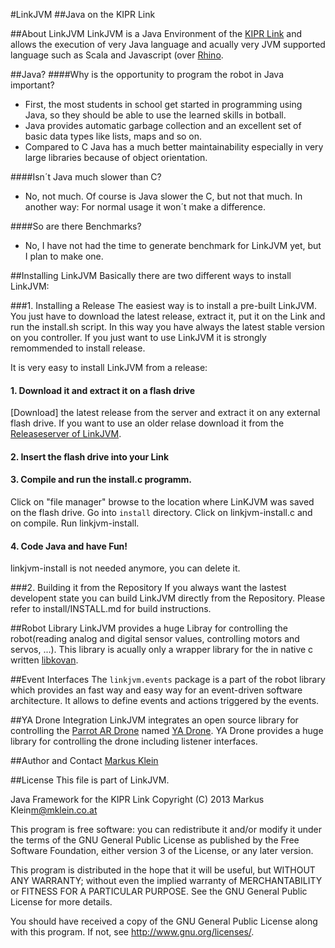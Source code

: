 #LinkJVM 
##Java on the KIPR Link

##About LinkJVM
LinkJVM is a Java Environment of the [KIPR Link](http://www.kipr.org/products/link/) and allows the execution of very Java language and acually very JVM supported language such as Scala and Javascript (over [Rhino](https://developer.mozilla.org/en/docs/Rhino).

##Java?
####Why is the opportunity to program the robot in Java important?
+ First, the most students in school get started in programming using Java, so they should be able to use the learned skills in botball.
+ Java provides automatic garbage collection and an excellent set of basic data types like lists, maps and so on.
+ Compared to C Java has a much better maintainability especially in very large libraries because of object orientation.

####Isn´t Java much slower than C?
+ No, not much. Of course is Java slower the C, but not that much. In another way: For normal usage it won´t make a difference.

####So are there Benchmarks?
+ No, I have not had the time to generate benchmark for LinkJVM yet, but I plan to make one.

##Installing LinkJVM
Basically there are two different ways to install LinkJVM:

###1. Installing a Release
The easiest way is to install a pre-built LinkJVM. You just have to download the latest release, extract it, put it on the Link and run the install.sh script.
In this way you have always the latest stable version on you controller.
If you just want to use LinkJVM it is strongly remommended to install release.

It is very easy to install LinkJVM from a release:

#### 1. Download it and extract it on a flash drive
[Download] the latest  release from the server and extract it on any external flash drive.
If you want to use an older relase download it from the [Releaseserver of LinkJVM](http://files.mklein.co.at/LinkJVM/release/).

#### 2. Insert the flash drive into your Link

#### 3. Compile and run the install.c programm.
Click on "file manager" browse to the location where LinKJVM was saved on the flash drive.
Go into `install` directory.
Click on linkjvm-install.c and on compile.
Run linkjvm-install.

#### 4. Code Java and have Fun!
linkjvm-install is not needed anymore, you can delete it.


###2. Building it from the Repository
If you always want the lastest developent state you can build LinkJVM directly from the Repository.
Please refer to install/INSTALL.md for build instructions.

##Robot Library
LinkJVM provides a huge Libray for controlling the robot(reading analog and digital sensor values, controlling motors and servos, ...). This library is acually only a wrapper library for the in native c written [libkovan](https://github.com/kipr/libkovan).

##Event Interfaces
The `linkjvm.events` package is a part of the robot library which provides an fast way and easy way for an event-driven software architecture. It allows to define events and actions triggered by the events.

##YA Drone Integration 
LinkJVM integrates an open source library for controlling the [Parrot AR Drone](http://ardrone2.parrot.com/) named [YA Drone](https://github.com/MahatmaX/YADrone). YA Drone provides a huge library for controlling the drone including listener interfaces.

##Author and Contact
[Markus Klein](https://mklein.co.at)

##License 
This file is part of LinkJVM.

Java Framework for the KIPR Link
Copyright (C) 2013 Markus Klein<m@mklein.co.at>

This program is free software: you can redistribute it and/or modify
it under the terms of the GNU General Public License as published by
the Free Software Foundation, either version 3 of the License, or
any later version.
 
This program is distributed in the hope that it will be useful,
but WITHOUT ANY WARRANTY; without even the implied warranty of
MERCHANTABILITY or FITNESS FOR A PARTICULAR PURPOSE. See the
GNU General Public License for more details.

You should have received a copy of the GNU General Public License
along with this program. If not, see <http://www.gnu.org/licenses/>.
